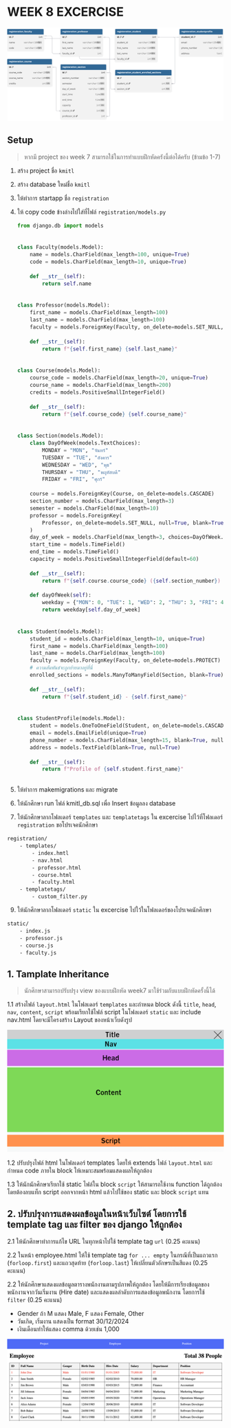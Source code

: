 # WEEK 8 EXCERCISE
![Execer7-4](./images/ER.svg)

## Setup
> หากมี project ของ week 7 สามารถใช้ในการทำแบบฝึกหัดครังนี้ต่อได้ครับ (ข้ามข้อ 1-7)

1. สร้าง project ชื่อ `kmitl`
2. สร้าง database ใหม่ชื่อ `kmitl`
4. ให้ทำการ startapp ชื่อ `registration`
5. ให้ copy code ข้างล่างไปใส่ที่ไฟล์ `registration/models.py`

    ``` PYTHON
    from django.db import models


    class Faculty(models.Model):
        name = models.CharField(max_length=100, unique=True)
        code = models.CharField(max_length=10, unique=True)

        def __str__(self):
            return self.name


    class Professor(models.Model):
        first_name = models.CharField(max_length=100)
        last_name = models.CharField(max_length=100)
        faculty = models.ForeignKey(Faculty, on_delete=models.SET_NULL, null=True)

        def __str__(self):
            return f"{self.first_name} {self.last_name}"


    class Course(models.Model):
        course_code = models.CharField(max_length=20, unique=True)
        course_name = models.CharField(max_length=200)
        credits = models.PositiveSmallIntegerField()

        def __str__(self):
            return f"{self.course_code} {self.course_name}"


    class Section(models.Model):
        class DayOfWeek(models.TextChoices):
            MONDAY = "MON", "จันทร์"
            TUESDAY = "TUE", "อังคาร"
            WEDNESDAY = "WED", "พุธ"
            THURSDAY = "THU", "พฤหัสบดี"
            FRIDAY = "FRI", "ศุกร์"

        course = models.ForeignKey(Course, on_delete=models.CASCADE)
        section_number = models.CharField(max_length=3)
        semester = models.CharField(max_length=10)
        professor = models.ForeignKey(
            Professor, on_delete=models.SET_NULL, null=True, blank=True
        )
        day_of_week = models.CharField(max_length=3, choices=DayOfWeek.choices)
        start_time = models.TimeField()
        end_time = models.TimeField()
        capacity = models.PositiveSmallIntegerField(default=60)

        def __str__(self):
            return f"{self.course.course_code} ({self.section_number}) - {self.semester})"
            
        def dayOfWeek(self):
            weekday = {"MON": 0, "TUE": 1, "WED": 2, "THU": 3, "FRI": 4}
            return weekday[self.day_of_week]


    class Student(models.Model):
        student_id = models.CharField(max_length=10, unique=True)
        first_name = models.CharField(max_length=100)
        last_name = models.CharField(max_length=100)
        faculty = models.ForeignKey(Faculty, on_delete=models.PROTECT)
        # ความสัมพันธ์จะถูกย้ายมาอยู่ที่นี่
        enrolled_sections = models.ManyToManyField(Section, blank=True)

        def __str__(self):
            return f"{self.student_id} - {self.first_name}"


    class StudentProfile(models.Model):
        student = models.OneToOneField(Student, on_delete=models.CASCADE, primary_key=True)
        email = models.EmailField(unique=True)
        phone_number = models.CharField(max_length=15, blank=True, null=True)
        address = models.TextField(blank=True, null=True)

        def __str__(self):
            return f"Profile of {self.student.first_name}"
        
    ```

5. ให้ทำการ makemigrations และ migrate

6. ให้นักศึกษา run ไฟล์ kmitl_db.sql เพื่อ Insert ข้อมูลลง database

7. ให้นักศึกษาลากโฟลเดอร์ `templates` และ `templatetags` ใน excercise ไปไว้ที่โฟลเดอร์ `registration` ขอโปรเจคนักศึกษา
```sh
registration/
    - templates/
        - index.hmtl
        - nav.html
        - professor.html
        - course.html
        - faculty.html
    - templatetags/
        - custom_filter.py
```
9. ให้นักศึกษาลากโฟลเดอร์ `static` ใน excercise ไปใว้ในโฟลเดอร์ของโปรเจคนักศึกษา

```sh
static/
    - index.js
    - professor.js
    - course.js
    - faculty.js
```

## 1. Tamplate Inheritance
> นักศึกษาสามารถปรับปรุง view ของแบบฝึกหัด week7 มาใช้ร่วมกับแบบฝึกหัดครั้งนี้ได้

1.1 สร้างไฟล์ `layout.html` ในโฟลเดอร์ `templates` และกำหนด block ดังนี้ `title`, `head`, `nav`, `content`, `script` พร้อมเรียกใช้ไฟล์ script ในโฟลเดอร์ `static` และ include nav.html โดยจะมีโครงสร้าง Layout ของหน้าเว็บดังรูป

![layout](images/layout.png)

1.2 ปรับปรุงไฟล์ html ในโฟลเดอร์ templates โดยให้ extends ไฟล์ `layout.html` และกำหนด code ภายใน block ให้เหมาะสมพร้อมแสดงผลให้ถูกต้อง

1.3 ให้นักนักศึกษาเรียกใช้ static ไฟล์ใน block `script` ให้สามารถใช้งาน function ได้ถูกต้อง โดยต้องลบแท็ก script ออกจากหน้า html แล้วไปใช้ของ static และ block `script` แทน

## 2. ปรับปรุงการแสดงผลข้อมูลในหน้าเว็บไซต์ โดยการใช้ template tag และ filter ของ django ให้ถูกต้อง

2.1 ให้นักศึกษาทำการแก้ไข URL ในทุกหน้าไปใช้ template tag `url` (0.25 คะแนน)

2.2 ในหน้า employee.html ให้ใช้ template tag `for ... empty` ในกรณีที่เป็นแถวแรก (`forloop.first`) และแถวสุดท้าย (`forloop.last`) ให้เปลี่ยนตัวอักษรเป็นสีแดง (0.25 คะแนน)

2.2 ให้นักศึกษาแสดงผลข้อมูลตารางพนักงานตามรูปภาพให้ถูกต้อง โดยให้มีการเรียงข้อมูลของพนักงานจากวันเริ่มงาน (Hire date) และแสดงผลลำดับการแสดงข้อมูลพนักงาน โดยการใช้ `filter` (0.25 คะแนน)
- Gender ถ้า M แสดง Male, F แสดง Female, Other
- วันเกิด, เริ่มงาน แสดงเป็น format 30/12/2024
- เงินเดือนทำให้แสดง comma ด้วยเช่น 1,000

![emp_image](images/image.png)
